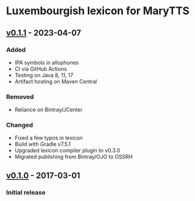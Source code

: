 Luxembourgish lexicon for MaryTTS
=================================

[v0.1.1] - 2023-04-07
---------------------

### Added

- IPA symbols in allophones
- CI via GitHub Actions
- Testing on Java 8, 11, 17
- Artifact hosting on Maven Central

### Removed

- Reliance on Bintray/JCenter

### Changed

- Fixed a few typos in lexicon
- Build with Gradle v7.5.1
- Upgraded lexicon compiler plugin to v0.3.0
- Migrated publishing from Bintray/OJO to OSSRH

[v0.1.0] - 2017-03-01
---------------------

### Initial release

[v0.1.1]: https://github.com/marytts/marytts-lexicon-lb/releases/tag/v0.1.1
[v0.1.0]: https://github.com/marytts/marytts-lexicon-lb/releases/tag/v0.1.0
